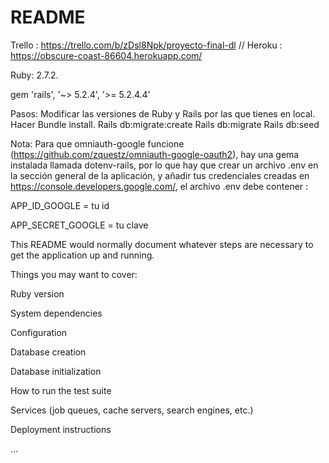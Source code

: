 # README

Trello : https://trello.com/b/zDsl8Npk/proyecto-final-dl // Heroku : https://obscure-coast-86604.herokuapp.com/

Ruby: 2.7.2.

gem 'rails', '~> 5.2.4', '>= 5.2.4.4'

Pasos:
Modificar las versiones de Ruby y Rails por las que tienes en local.
Hacer Bundle install.
Rails db:migrate:create
Rails db:migrate
Rails db:seed

Nota: Para que omniauth-google funcione (https://github.com/zquestz/omniauth-google-oauth2), hay una gema instalada llamada dotenv-rails, por lo que hay que crear un archivo .env en la sección general de la aplicación, y añadir tus credenciales creadas en https://console.developers.google.com/, el archivo .env debe contener :

APP_ID_GOOGLE = tu id

APP_SECRET_GOOGLE = tu clave

This README would normally document whatever steps are necessary to get the application up and running.

Things you may want to cover:

Ruby version

System dependencies

Configuration

Database creation

Database initialization

How to run the test suite

Services (job queues, cache servers, search engines, etc.)

Deployment instructions

...
